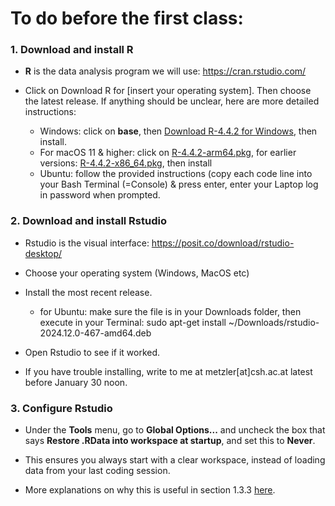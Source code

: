 # To do before the first class:

### 1. Download and install R

-   **R** is the data analysis program we will use: <https://cran.rstudio.com/>

-   Click on Download R for [insert your operating system]. Then choose the latest release. If anything should be unclear, here are more detailed instructions: 

    -   Windows: click on **base**, then [Download R-4.4.2 for Windows](https://cran.rstudio.com/bin/windows/base/R-4.4.2-win.exe), then install.
    -   For macOS 11 & higher: click on [R-4.4.2-arm64.pkg](https://cran.rstudio.com/bin/macosx/big-sur-arm64/base/R-4.4.2-arm64.pkg), for earlier versions: [R-4.4.2-x86_64.pkg](https://cran.rstudio.com/bin/macosx/big-sur-x86_64/base/R-4.4.2-x86_64.pkg), then install
    -   Ubuntu: follow the provided instructions (copy each code line into your Bash Terminal (=Console) & press enter, enter your Laptop log in password when prompted. 

### 2. Download and install Rstudio

-   Rstudio is the visual interface: <https://posit.co/download/rstudio-desktop/>

-   Choose your operating system (Windows, MacOS etc)

-   Install the most recent release. 

    -   for Ubuntu: make sure the file is in your Downloads folder, then execute in your Terminal: sudo apt-get install \~/Downloads/rstudio-2024.12.0-467-amd64.deb

-   Open Rstudio to see if it worked.

-   If you have trouble installing, write to me at metzler[at]csh.ac.at latest before January 30 noon. 

### 3. Configure Rstudio

-   Under the **Tools** menu, go to **Global Options...** and uncheck the box that says **Restore .RData into workspace at startup**, and set this to **Never**.

-   This ensures you always start with a clear workspace, instead of loading data from your last coding session.

-   More explanations on why this is useful in section 1.3.3 [here](https://psyteachr.github.io/reprores-v3/intro.html).

